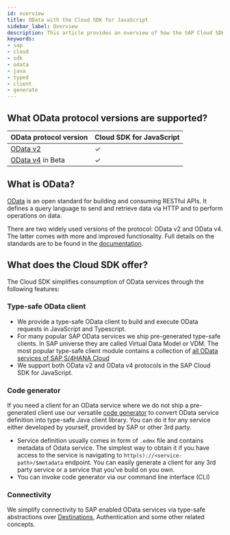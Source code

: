 ```yaml
---
id: overview
title: OData with the Cloud SDK for JavaScript
sidebar_label: Overview
description: This article provides an overview of how the SAP Cloud SDK for JavaScript supports connecting to OData services.
keywords:
- sap
- cloud
- sdk
- odata
- java
- typed
- client
- generate
---
```

## What OData protocol versions are supported?

| OData protocol version                                                      | Cloud SDK for JavaScript |
|-----------------------------------------------------------------------------|--------------------------|
| [OData v2](odata-v2-client)         | &#10003;                 |
| [OData v4](odata-v4-client) in Beta | &#10003;                 |


## What is OData?

[OData](https://www.odata.org/) is an open standard for building and consuming RESTful APIs. It defines a query language to send and retrieve data via HTTP and to perform operations on data.

There are two widely used versions of the protocol: OData v2 and OData v4. The latter comes with more and improved functionality. Full details on the standards are to be found in the [documentation](https://www.odata.org/documentation/).

## What does the Cloud SDK offer?

The Cloud SDK simplifies consumption of OData services through the following features:

### Type-safe OData client

- We provide a type-safe OData client to build and execute OData requests in JavaScript and Typescript.
- For many popular SAP OData services we ship pre-generated type-safe clients. In SAP universe they are called Virtual Data Model or VDM. The most popular type-safe client module contains a collection of [all OData services of SAP S/4HANA Cloud](https://api.sap.com/package/SAPS4HANACloud?section=Artifacts)
- We support both OData v2 and OData v4 protocols in the SAP Cloud SDK for JavaScript.

### Code generator

If you need a client for an OData service where we do not ship a pre-generated client use our versatile [code generator](generate-typed-odata-v2-and-v4-client-for-javascript-and-typescript) to convert OData service definition into type-safe Java client library. You can do it for any service either developed by yourself, provided by SAP or other 3rd party.

- Service definition usually comes in form of `.edmx` file and contains metadata of Odata service. The simplest way to obtain it if you have access to the service is navigating to `http(s)://<service-path>/$metadata` endpoint. You can easily generate a client for any 3rd party service or a service that you've build on you own.
- You can invoke code generator via our command line interface (CLI)

### Connectivity

We simplify connectivity to SAP enabled OData services via type-safe abstractions over [Destinations](../connectivity/destination-js-sdk), Authentication and some other related concepts.
